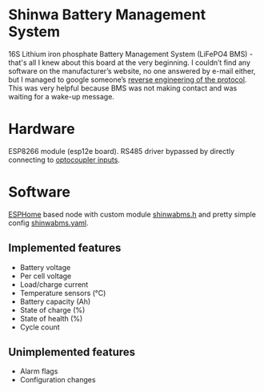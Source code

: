 # Shinwa Battery Management System

16S Lithium iron phosphate Battery Management System (LiFePO4 BMS) - that's all I knew about this board at the very beginning. I couldn’t find any software on the manufacturer’s website, no one answered by e-mail either, but I managed to google someone’s [reverse engineering of the protocol](shinwa-bms-protocol-v11.pdf). This was very helpful because BMS was not making contact and was waiting for a wake-up message.

# Hardware

ESP8266 module (esp12e board). RS485 driver bypassed by directly connecting to [optocoupler inputs](gpio-connection.jpg).

# Software

[ESPHome](https://github.com/esphome/esphome) based node with custom module [shinwabms.h](shinwabms.h) and pretty simple config [shinwabms.yaml](shinwabms.yaml).

## Implemented features
- Battery voltage
- Per cell voltage 
- Load/charge current
- Temperature sensors (°C)
- Battery capacity (Ah)
- State of charge (%)
- State of health (%)
- Cycle count

## Unimplemented features
- Alarm flags
- Configuration changes
